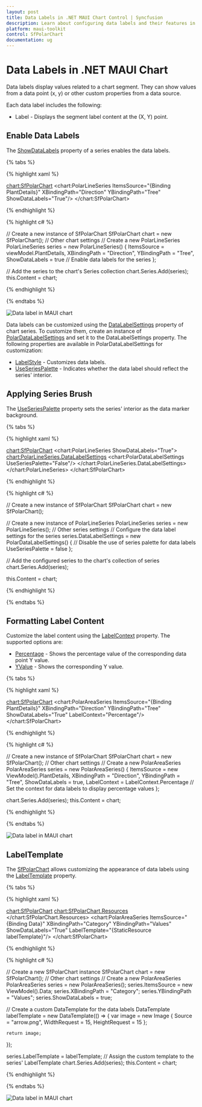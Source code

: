 ```yaml
---
layout: post
title: Data Labels in .NET MAUI Chart Control | Syncfusion
description: Learn about configuring data labels and their features in Syncfusion® .NET MAUI Chart (SfPolarChart).
platform: maui-toolkit
control: SfPolarChart
documentation: ug
---
```


# Data Labels in .NET MAUI Chart

Data labels display values related to a chart segment. They can show values from a data point (x, y) or other custom properties from a data source.

Each data label includes the following:

* Label - Displays the segment label content at the (X, Y) point.

## Enable Data Labels 

The [ShowDataLabels](https://help.syncfusion.com/cr/maui-toolkit/Syncfusion.Maui.Toolkit.Charts.ChartSeries.html#Syncfusion_Maui_Toolkit_Charts_ChartSeries_ShowDataLabels) property of a series enables the data labels.

{% tabs %}

{% highlight xaml %}

<chart:SfPolarChart>
    <!-- Other chart settings -->
    <chart:PolarLineSeries ItemsSource="{Binding PlantDetails}" XBindingPath="Direction" YBindingPath="Tree"
                           ShowDataLabels="True"/>
</chart:SfPolarChart>

{% endhighlight %}

{% highlight c# %}

// Create a new instance of SfPolarChart
SfPolarChart chart = new SfPolarChart();
// Other chart settings
// Create a new PolarLineSeries
PolarLineSeries series = new PolarLineSeries()
{
    ItemsSource = viewModel.PlantDetails,
    XBindingPath = "Direction",
    YBindingPath = "Tree",
    ShowDataLabels = true // Enable data labels for the series
};

// Add the series to the chart's Series collection
chart.Series.Add(series);
this.Content = chart;

{% endhighlight %}

{% endtabs %}

![Data label in MAUI chart](DataLabel_images/MAUI_polar_line_datalabel.png)

Data labels can be customized using the [DataLabelSettings](https://help.syncfusion.com/cr/maui-toolkit/Syncfusion.Maui.Toolkit.Charts.PolarSeries.html#Syncfusion_Maui_Toolkit_Charts_PolarSeries_DataLabelSettings) property of chart series. To customize them, create an instance of [PolarDataLabelSettings](https://help.syncfusion.com/cr/maui-toolkit/Syncfusion.Maui.Toolkit.Charts.PolarDataLabelSettings.html) and set it to the DataLabelSettings property. The following properties are available in PolarDataLabelSettings for customization:

* [LabelStyle](https://help.syncfusion.com/cr/maui-toolkit/Syncfusion.Maui.Toolkit.Charts.ChartDataLabelSettings.html#Syncfusion_Maui_Toolkit_Charts_ChartDataLabelSettings_LabelStyle) - Customizes data labels.
* [UseSeriesPalette](https://help.syncfusion.com/cr/maui-toolkit/Syncfusion.Maui.Toolkit.Charts.ChartDataLabelSettings.html#Syncfusion_Maui_Toolkit_Charts_ChartDataLabelSettings_UseSeriesPalette) - Indicates whether the data label should reflect the series' interior.

## Applying Series Brush

The [UseSeriesPalette](https://help.syncfusion.com/cr/maui-toolkit/Syncfusion.Maui.Toolkit.Charts.ChartDataLabelSettings.html#Syncfusion_Maui_Toolkit_Charts_ChartDataLabelSettings_UseSeriesPalette) property sets the series' interior as the data marker background.

{% tabs %}

{% highlight xaml %}

<chart:SfPolarChart>
    <!-- Other chart settings -->
    <chart:PolarLineSeries ShowDataLabels="True">
        <chart:PolarLineSeries.DataLabelSettings>
            <chart:PolarDataLabelSettings UseSeriesPalette="False"/>
        </chart:PolarLineSeries.DataLabelSettings>
    </chart:PolarLineSeries>
</chart:SfPolarChart>

{% endhighlight %}

{% highlight c# %}

// Create a new instance of SfPolarChart
SfPolarChart chart = new SfPolarChart();

// Create a new instance of PolarLineSeries
PolarLineSeries series = new PolarLineSeries();
// Other series settings
// Configure the data label settings for the series
series.DataLabelSettings = new PolarDataLabelSettings()
{
    // Disable the use of series palette for data labels
    UseSeriesPalette = false
};

// Add the configured series to the chart's collection of series
chart.Series.Add(series);

this.Content = chart;

{% endhighlight %}

{% endtabs %}

## Formatting Label Content

Customize the label content using the [LabelContext](https://help.syncfusion.com/cr/maui-toolkit/Syncfusion.Maui.Toolkit.Charts.LabelContext.html) property. The supported options are:

* [Percentage](https://help.syncfusion.com/cr/maui-toolkit/Syncfusion.Maui.Toolkit.Charts.LabelContext.html#Syncfusion_Maui_Toolkit_Charts_LabelContext_Percentage) - Shows the percentage value of the corresponding data point Y value.
* [YValue](https://help.syncfusion.com/cr/maui-toolkit/Syncfusion.Maui.Toolkit.Charts.LabelContext.html#Syncfusion_Maui_Toolkit_Charts_LabelContext_YValue) - Shows the corresponding Y value.

{% tabs %}

{% highlight xaml %}

<chart:SfPolarChart>
    <!-- Other chart settings -->
    <chart:PolarAreaSeries ItemsSource="{Binding PlantDetails}" XBindingPath="Direction" YBindingPath="Tree"
                           ShowDataLabels="True" LabelContext="Percentage"/>
</chart:SfPolarChart>

{% endhighlight %}

{% highlight c# %}

// Create a new instance of SfPolarChart
SfPolarChart chart = new SfPolarChart();
// Other chart settings
// Create a new PolarAreaSeries
PolarAreaSeries series = new PolarAreaSeries()
{
    ItemsSource = new ViewModel().PlantDetails,
    XBindingPath = "Direction",
    YBindingPath = "Tree",
    ShowDataLabels = true,
    LabelContext = LabelContext.Percentage // Set the context for data labels to display percentage values
};

chart.Series.Add(series);
this.Content = chart;

{% endhighlight %}

{% endtabs %}

![Data label in MAUI chart](DataLabel_images/MAUI_polar_datalabel_context.png)

## LabelTemplate

The [SfPolarChart](https://help.syncfusion.com/cr/maui-toolkit/Syncfusion.Maui.Toolkit.Charts.SfPolarChart.html) allows customizing the appearance of data labels using the [LabelTemplate](https://help.syncfusion.com/cr/maui-toolkit/Syncfusion.Maui.Toolkit.Charts.ChartSeries.html#Syncfusion_Maui_Toolkit_Charts_ChartSeries_LabelTemplate) property.

{% tabs %}

{% highlight xaml %}

<chart:SfPolarChart>
    <chart:SfPolarChart.Resources>
        <DataTemplate x:Key="labelTemplate">
            <HorizontalStackLayout Spacing="5">
                <Label Text="{Binding Item.Values}" VerticalOptions="Center" FontSize="15"/>
                <Image Source="arrow.png" WidthRequest="15" HeightRequest="15"/>
            </HorizontalStackLayout>
        </DataTemplate>
    </chart:SfPolarChart.Resources>
    <!-- Other chart settings -->
    <chart:PolarAreaSeries ItemsSource="{Binding Data}" XBindingPath="Category" YBindingPath="Values"
                           ShowDataLabels="True" LabelTemplate="{StaticResource labelTemplate}"/>
</chart:SfPolarChart>

{% endhighlight %}

{% highlight c# %}

// Create a new SfPolarChart instance
SfPolarChart chart = new SfPolarChart();
// Other chart settings
// Create a new PolarAreaSeries
PolarAreaSeries series = new PolarAreaSeries();
series.ItemsSource = new ViewModel().Data;
series.XBindingPath = "Category";
series.YBindingPath = "Values";
series.ShowDataLabels = true;

// Create a custom DataTemplate for the data labels
DataTemplate labelTemplate = new DataTemplate(() =>
{
    var image = new Image
    {
        Source = "arrow.png",
        WidthRequest = 15,
        HeightRequest = 15
    };

    return image;
});

series.LabelTemplate = labelTemplate; // Assign the custom template to the series' LabelTemplate
chart.Series.Add(series);
this.Content = chart;

{% endhighlight %}

{% endtabs %}

![Data label in MAUI chart](DataLabel_images/MAUI_polar_datalabel_template.png)